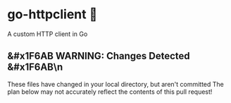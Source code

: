 # go-httpclient &#x1F6AB;
A custom HTTP client in Go
 ## &#x1F6AB WARNING: Changes Detected &#x1F6AB\n
These files have changed in your local directory, but aren't committed
The plan below may not accurately reflect the contents of this pull request!
